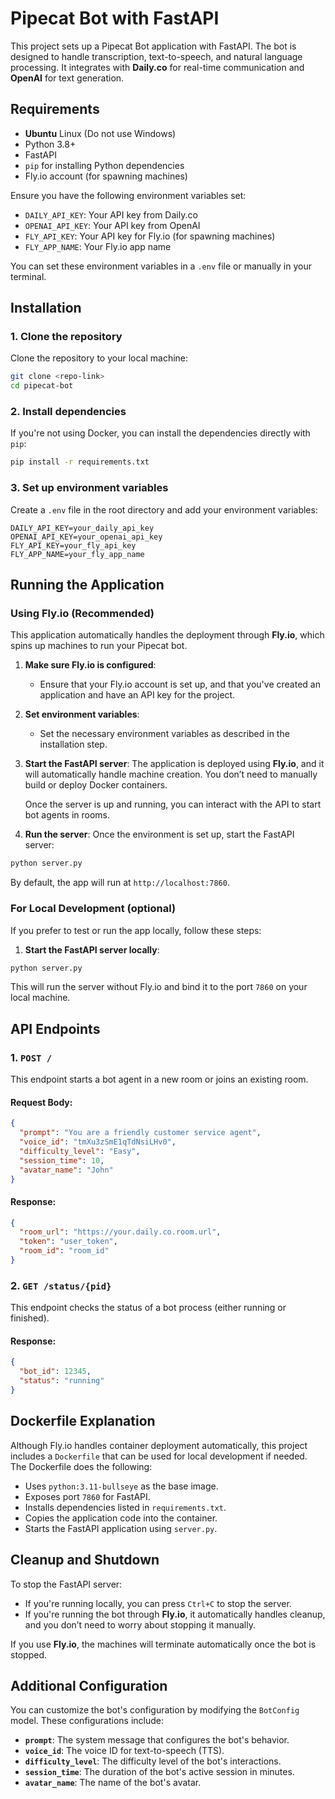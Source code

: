 # Pipecat Bot with FastAPI

This project sets up a Pipecat Bot application with FastAPI. The bot is designed to handle transcription, text-to-speech, and natural language processing. It integrates with **Daily.co** for real-time communication and **OpenAI** for text generation.

## Requirements

- **Ubuntu** Linux (Do not use Windows)
- Python 3.8+ 
- FastAPI
- `pip` for installing Python dependencies
- Fly.io account (for spawning machines)

Ensure you have the following environment variables set:

- `DAILY_API_KEY`: Your API key from Daily.co
- `OPENAI_API_KEY`: Your API key from OpenAI
- `FLY_API_KEY`: Your API key for Fly.io (for spawning machines)
- `FLY_APP_NAME`: Your Fly.io app name

You can set these environment variables in a `.env` file or manually in your terminal.

## Installation

### 1. Clone the repository

Clone the repository to your local machine:

```bash
git clone <repo-link>
cd pipecat-bot
```

### 2. Install dependencies

If you're not using Docker, you can install the dependencies directly with `pip`:

```bash
pip install -r requirements.txt
```

### 3. Set up environment variables

Create a `.env` file in the root directory and add your environment variables:

```plaintext
DAILY_API_KEY=your_daily_api_key
OPENAI_API_KEY=your_openai_api_key
FLY_API_KEY=your_fly_api_key
FLY_APP_NAME=your_fly_app_name
```

## Running the Application

### Using Fly.io (Recommended)

This application automatically handles the deployment through **Fly.io**, which spins up machines to run your Pipecat bot.

1. **Make sure Fly.io is configured**:
    - Ensure that your Fly.io account is set up, and that you've created an application and have an API key for the project.

2. **Set environment variables**:
    - Set the necessary environment variables as described in the installation step.

3. **Start the FastAPI server**:
   The application is deployed using **Fly.io**, and it will automatically handle machine creation. You don’t need to manually build or deploy Docker containers. 
   
   Once the server is up and running, you can interact with the API to start bot agents in rooms.

4. **Run the server**:
   Once the environment is set up, start the FastAPI server:

```bash
python server.py
```

By default, the app will run at `http://localhost:7860`.

### For Local Development (optional)

If you prefer to test or run the app locally, follow these steps:

1. **Start the FastAPI server locally**:

```bash
python server.py
```

This will run the server without Fly.io and bind it to the port `7860` on your local machine.

## API Endpoints

### 1. `POST /`

This endpoint starts a bot agent in a new room or joins an existing room.

#### Request Body:
```json
{
  "prompt": "You are a friendly customer service agent",
  "voice_id": "tmXu3zSmE1qTdNsiLHv0",
  "difficulty_level": "Easy",
  "session_time": 10,
  "avatar_name": "John"
}
```

#### Response:
```json
{
  "room_url": "https://your.daily.co.room.url",
  "token": "user_token",
  "room_id": "room_id"
}
```

### 2. `GET /status/{pid}`

This endpoint checks the status of a bot process (either running or finished).

#### Response:
```json
{
  "bot_id": 12345,
  "status": "running"
}
```

## Dockerfile Explanation

Although Fly.io handles container deployment automatically, this project includes a `Dockerfile` that can be used for local development if needed. The Dockerfile does the following:

- Uses `python:3.11-bullseye` as the base image.
- Exposes port `7860` for FastAPI.
- Installs dependencies listed in `requirements.txt`.
- Copies the application code into the container.
- Starts the FastAPI application using `server.py`.

## Cleanup and Shutdown

To stop the FastAPI server:

- If you're running locally, you can press `Ctrl+C` to stop the server.
- If you're running the bot through **Fly.io**, it automatically handles cleanup, and you don’t need to worry about stopping it manually.

If you use **Fly.io**, the machines will terminate automatically once the bot is stopped.

## Additional Configuration

You can customize the bot's configuration by modifying the `BotConfig` model. These configurations include:

- **`prompt`**: The system message that configures the bot's behavior.
- **`voice_id`**: The voice ID for text-to-speech (TTS).
- **`difficulty_level`**: The difficulty level of the bot's interactions.
- **`session_time`**: The duration of the bot's active session in minutes.
- **`avatar_name`**: The name of the bot's avatar.
